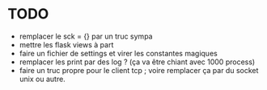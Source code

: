 TODO
====

- remplacer le sck = {} par un truc sympa
- mettre les flask views à part
- faire un fichier de settings et virer les constantes magiques
- remplacer les print par des log ? (ça va être chiant avec 1000 process)
- faire un truc propre pour le client tcp ; voire remplacer ça par du socket unix ou autre.
